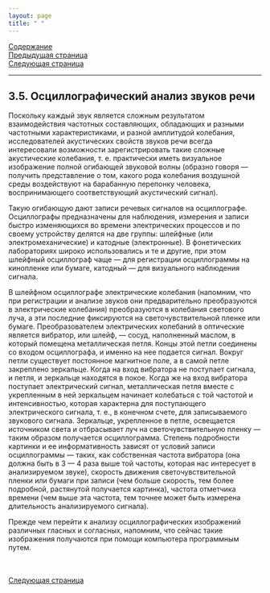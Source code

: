 ```yaml
---
layout: page
title: " "
---
```

<a href="contents.html">Содержание</a><br>
<a href="034.html">Предыдущая страница</a><br>
<a href="036.html">Следующая страница</a>
<hr>

## 3.5. Осциллографический анализ звуков речи 

Поскольку каждый звук является сложным результатом взаимодействия частотных составляющих, 
обладающих и разными частотными характеристиками, и разной амплитудой колебания, 
исследователей акустических свойств звуков речи всегда интересовали возможности 
зарегистрировать такие сложные акустические колебания, т. е. практически иметь визуальное 
изображение полной огибающей звуковой волны (образно говоря — получить представление 
о том, какого рода колебания воздушной среды воздействуют на барабанную перепонку человека, 
воспринимающего соответствующий акустический сигнал). 

Такую огибающую дают записи речевых сигналов на осциллографе. Осциллографы предназначены 
для наблюдения, измерения и записи быстро изменяющихся во времени электрических процессов
и по своему устройству делятся на две группы: шлейфные (или электромеханические) и катодные 
(электронные). В фонетических лабораториях широко использовались и те и другие, при этом 
шлейфный осциллограф чаще — для регистрации осциллограммы на кинопленке или бумаге, 
катодный — для визуального наблюдения сигнала. 

В шлейфном осциллографе электрические колебания (напомним, что при регистрации и 
анализе звуков они предварительно преобразуются в электрические колебания) преобразуются 
в колебания светового луча, а эти последние фиксируются на светочувствительной пленке или 
бумаге. Преобразователем электрических колебаний в оптические является вибратор, или шлейф, — 
сосуд, наполненный маслом, в который помещена металлическая петля. Концы этой петли 
соединены со входом осциллографа, и именно на нее подается сигнал. Вокруг петли существует
постоянное магнитное поле, а в самой петле закреплено зеркальце. Когда на вход вибратора не 
поступает сигнала, и петля, и зеркальце находятся в покое. Когда же на вход вибратора поступает 
электрический сигнал, металлическая петля вместе с укрепленным в ней зеркальцем начинает 
колебаться с той частотой и интенсивностью, которая характерна для поступающего электрического
сигнала, т. е., в конечном счете, для записываемого звукового сигнала. Зеркальце, укрепленное
в петле, освещается источником света и отбрасывает луч на светочувствительную пленку — 
таким образом получается осциллограмма. Степень подробности картинки и ее информативность 
зависят от условий записи осциллограммы — таких, как собственная частота вибратора 
(она должна быть в 3 — 4 раза выше той частоты, которая нас интересует в анализируемом звуке), 
скорость движения светочувствительной пленки или бумаги при записи (чем больше скорость, 
тем более подробной, растянутой получается картинка), частота отметчика времени (чем выше эта 
частота, тем точнее может быть измерена длительность анализируемого сигнала). 


Прежде чем перейти к анализу осциллографических изображений различных гласных и согласных, 
напомним, что сейчас такие изображения получаются при помощи компьютера программным путем. 


<br><br><a href="036.html">Следующая страница</a>
